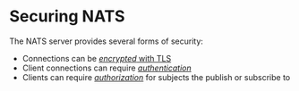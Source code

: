 # Securing NATS

The NATS server provides several forms of security:

* Connections can be [_encrypted_ with TLS](tls.md)
* Client connections can require [_authentication_](auth_intro/)
* Clients can require [_authorization_](authorization.md) for subjects the publish or subscribe to

